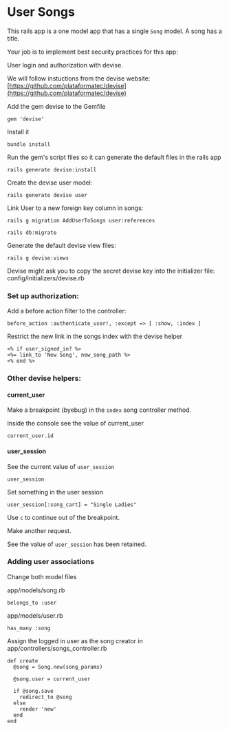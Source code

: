 # User Songs

This rails app is a one model app that has a single `Song` model. A song has a title.

Your job is to implement best security practices for this app:

User login and authorization with devise.

We will follow instuctions from the devise website:
[https://github.com/plataformatec/devise](https://github.com/plataformatec/devise)

Add the gem devise to the Gemfile
```
gem 'devise'
```
Install it
```
bundle install
```
Run the gem's script files so it can generate the default files in the rails app
```
rails generate devise:install
```

Create the devise user model:
```
rails generate devise user
```

Link User to a new foreign key column in songs:
```
rails g migration AddUserToSongs user:references
```

```
rails db:migrate
```

Generate the default devise view files:
```
rails g devise:views
```


Devise might ask you to copy the secret devise key into the initializer file: config/initializers/devise.rb

### Set up authorization:
Add a before action filter to the controller:
```
before_action :authenticate_user!, :except => [ :show, :index ]
```

Restrict the new link in the songs index with the devise helper
```
<% if user_signed_in? %>
<%= link_to 'New Song', new_song_path %>
<% end %>
```

### Other devise helpers:

#### current_user
Make a breakpoint (byebug) in the `index` song controller method.

Inside the console see the value of current_user
```
current_user.id
```
#### user_session
See the current value of `user_session`
```
user_session
```
Set something in the user session

```
user_session[:song_cart] = "Single Ladies"
```

Use `c` to continue out of the breakpoint.

Make another request.

See the value of `user_session` has been retained.

### Adding user associations
Change both model files

app/models/song.rb
```
belongs_to :user
```

app/models/user.rb
```
has_many :song
```

Assign the logged in user as the song creator in app/controllers/songs_controller.rb
```
def create
  @song = Song.new(song_params)

  @song.user = current_user

  if @song.save
    redirect_to @song
  else
    render 'new'
  end
end
```
